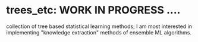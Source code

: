 # trees_etc: WORK IN PROGRESS .... 
  collection of tree based statistical learning methods;
  I am most interested in implementing "knowledge extraction" 
  methods of ensemble ML algorithms.
